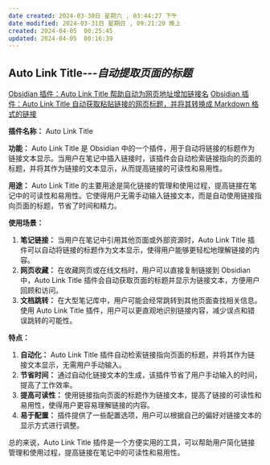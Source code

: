 ```yaml
---
date created: 2024-03-30日 星期六 , 03:44:27 下午
date modified: 2024-03-31日 星期日 , 09:21:20 晚上
created: 2024-04-05  00:25:45
updated: 2024-04-05  00:16:39
---
```

## Auto Link Title---*自动提取页面的标题*

[Obsidian 插件：Auto Link Title 帮助自动为网页地址增加链接名](https://pkmer.cn/Pkmer-Docs/10-obsidian/obsidian%E7%A4%BE%E5%8C%BA%E6%8F%92%E4%BB%B6/obsidian-auto-link-title/)
[Obsidian 插件：Auto Link Title 自动获取粘贴链接的网页标题，并将其转换成 Markdown 格式的链接](https://zhuanlan.zhihu.com/p/672012848)

**插件名称：** Auto Link Title

**功能：** Auto Link Title 是 Obsidian 中的一个插件，用于自动将链接的标题作为链接文本显示。当用户在笔记中插入链接时，该插件会自动检索链接指向的页面的标题，并将其作为链接的文本显示，从而提高链接的可读性和易用性。

**用途：** Auto Link Title 的主要用途是简化链接的管理和使用过程，提高链接在笔记中的可读性和易用性。它使得用户无需手动输入链接文本，而是自动使用链接指向页面的标题，节省了时间和精力。

**使用场景：**
1. **笔记链接：** 当用户在笔记中引用其他页面或外部资源时，Auto Link Title 插件可以自动将链接的标题作为文本显示，使得用户能够更轻松地理解链接的内容。
2. **网页收藏：** 在收藏网页或在线文档时，用户可以直接复制链接到 Obsidian 中，Auto Link Title 插件会自动获取页面的标题并显示为链接文本，方便用户回顾和访问。
3. **文档跳转：** 在大型笔记库中，用户可能会经常跳转到其他页面查找相关信息。使用 Auto Link Title 插件，用户可以更直观地识别链接内容，减少误点和错误跳转的可能性。

**特点：**
1. **自动化：** Auto Link Title 插件自动检索链接指向页面的标题，并将其作为链接文本显示，无需用户手动输入。
2. **节省时间：** 通过自动化链接文本的生成，该插件节省了用户手动输入的时间，提高了工作效率。
3. **提高可读性：** 使用链接指向页面的标题作为链接文本，提高了链接的可读性和易用性，使得用户更容易理解链接的内容。
4. **易于配置：** 插件提供了一些配置选项，用户可以根据自己的偏好对链接文本的显示方式进行调整。

总的来说，Auto Link Title 插件是一个方便实用的工具，可以帮助用户简化链接管理和使用过程，提高链接在笔记中的可读性和易用性。